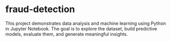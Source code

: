 # fraud-detection
This project demonstrates data analysis and machine learning using Python in Jupyter Notebook. The goal is to explore the dataset, build predictive models, evaluate them, and generate meaningful insights.
